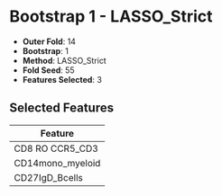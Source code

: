 # Bootstrap 1 - LASSO_Strict

- **Outer Fold**: 14
- **Bootstrap**: 1
- **Method**: LASSO_Strict
- **Fold Seed**: 55
- **Features Selected**: 3

## Selected Features

| Feature |
|---------|
| CD8 RO CCR5_CD3 |
| CD14mono_myeloid |
| CD27IgD_Bcells |
